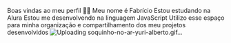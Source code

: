 Boas vindas ao meu perfil 💙💙
Meu nome é Fabrício
Estou estudando na Alura
Estou me desenvolvendo na linguagem JavaScript
Utilizo esse espaço para minha organização e compartilhamento dos meu projetos desenvolvidos
![Uploading soquinho-no-ar-yuri-alberto.gif…]()

